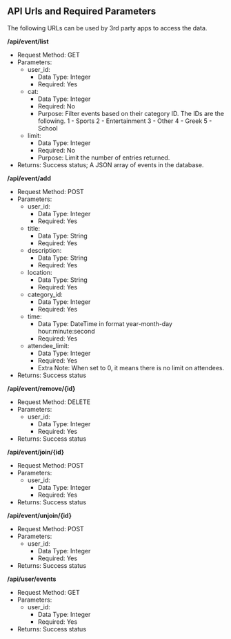 ## API Urls and Required Parameters

The following URLs can be used by 3rd party apps to access the data.

**/api/event/list**
* Request Method: GET 
* Parameters:
    * user_id:
        * Data Type: Integer
        * Required: Yes
    * cat:
        * Data Type: Integer
        * Required: No
        * Purpose: Filter events based on their category ID. The IDs are the following.
        1 - Sports
        2 - Entertainment
        3 - Other
        4 - Greek
        5 - School 
    * limit:
        * Data Type: Integer
        * Required: No
        * Purpose: Limit the number of entries returned.
* Returns: Success status; A JSON array of events in the database.

**/api/event/add**
* Request Method: POST
* Parameters:
    * user_id:
        * Data Type: Integer
        * Required: Yes
    * title:
        * Data Type: String
        * Required: Yes
    * description:
        * Data Type: String
        * Required: Yes
    * location:
        * Data Type: String
        * Required: Yes
    * category_id:
        * Data Type: Integer
        * Required: Yes
    * time:
        * Data Type: DateTime in format year-month-day hour:minute:second
        * Required: Yes
    * attendee_limit:
        * Data Type: Integer
        * Required: Yes
        * Extra Note: When set to 0, it means there is no limit on attendees.
* Returns: Success status

**/api/event/remove/{id}**
* Request Method: DELETE
* Parameters:
    * user_id:
        * Data Type: Integer
        * Required: Yes
* Returns: Success status

**/api/event/join/{id}**
* Request Method: POST
* Parameters:
    * user_id:
        * Data Type: Integer
        * Required: Yes
* Returns: Success status

**/api/event/unjoin/{id}**
* Request Method: POST
* Parameters:
    * user_id:
        * Data Type: Integer
        * Required: Yes
* Returns: Success status
    
**/api/user/events**
* Request Method: GET
* Parameters:
    * user_id:
        * Data Type: Integer
        * Required: Yes
* Returns: Success status

